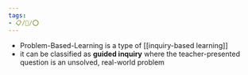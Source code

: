 ```yaml
---
tags:
- 📋/🌱/⭕
---
```


- Problem-Based-Learning is a type of [[inquiry-based learning]]
- it can be classified as **guided inquiry** where the teacher-presented question is an unsolved, real-world problem